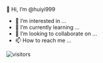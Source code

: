  👋 Hi, I’m @huiyi999
- 👀 I’m interested in ...
- 🌱 I’m currently learning ...
- 💞️ I’m looking to collaborate on ...
- 📫 How to reach me ...


![visitors](https://visitor-badge.glitch.me/badge?page_id=page.id&left_color=black&right_color=blue)

<!---
huiyi999/huiyi999 is a ✨ special ✨ repository because its `README.md` (this file) appears on your GitHub profile.
You can click the Preview link to take a look at your changes.
--->
